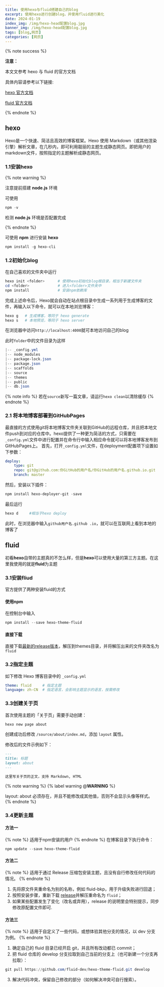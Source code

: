 ```yaml
---
title: 使用hexo与fluid搭建自己的blog
excerpt: 使用hexo进行创建blog，并使用fluid进行美化
date: 2024-01-19
index_img: /img/hexo-head配置blog.jpg
banner_img: /img/hexo-head配置blog.jpg
tags: [blog,网页]
categories: [网页]
---
```


{% note success %}

**注意：**

本文文参考 hexo 与 fluid 的官方文档

具体内容请参考以下链接:

[hexo 官方文档](https://hexo.io/zh-cn/docs/)

[fluid 官方文档](https://fluid-dev.github.io/hexo-fluid-docs/start/)

{% endnote %}


## hexo


Hexo是一个快速、简洁且高效的博客框架。Hexo 使用 Markdown（或其他渲染引擎）解析文章，在几秒内，即可利用靓丽的主题生成静态网页。即把用户的markdown文件，按照指定的主题解析成静态网页。


### 1.1安装hexo


{% note warning %}

注意提前搭建 **node.js** 环境

可使用


```powershell
npm -v
```


检测 **node.js** 环境是否配置完成

{% endnote %}


可使用 **npm** 进行安装 **hexo**


```powershell
npm install -g hexo-cli
```


### 1.2初始化blog


在自己喜欢的文件夹中运行


```powershell
hexo init <folder>      # 使用hexo初始化blog根目录，相当于新建文件夹
cd <folder>             # 进入<folder>文件夹中
npm install             # 安装npm依赖库
```


完成上述命令后，Hexo就会自动在站点根目录中生成一系列用于生成博客的文件，再输入以下命令，就可以在本地浏览博客：


```powershell
hexo g   # 生成博客，等同于 hexo generate
hexo s   # 本地预览，等同于 hexo server
```


在浏览器中访问`http://localhost:4000`就可本地访问自己的blog

此时`folder`中的文件目录为这样


```powershell
|-- _config.yml
|-- node_modules
|-- package-lock.json
|-- package.json
|-- scaffolds
|-- source
|-- themes
|-- public
|-- db.json
```

{% note info %}
若在`source`新写一篇文章，请运行`hexo clean`以清除缓存
{% endnote %}

### 2.1 将本地博客部署到GitHubPages

最直接的方式使用git将本地博客文件夹关联到GitHub的远程仓库，并且把本地文件push到对应的仓库中。hexo提供了一种更为简洁的方式，只需要在`_config.yml`文件中进行配置并在命令行中输入相应命令就可以将本地博客发布到GitHubPages上。 首先，打开`_config.yml`文件，在deployment配置项下设置如下参数：

```yml
deploy:
    type: git
    repo: git@github.com:你GitHub的用户名/你GitHub的用户名.github.io.git
    branch: master
```

然后，安装以下插件：

```powershell
npm install hexo-deployer-git -save
```

最后运行

```powershell
hexo d     #相当于hexo deploy
```

此时，在浏览器中输入`github用户名.github .io`，就可以在互联网上看到本地的博客了

## fluid

初看**hexo**自带的主题真的不怎么样，但是**hexo**可以使用大量的第三方主题。在这里我使用的就是**fluid**为主题

### 3.1安装fliud

官方提供了两种安装fluid的方式

#### 使用**npm**
在控制台中输入
```powershell
npm install --save hexo-theme-fluid
```
#### 直接下载
直接下载[最新的release版本](https://github.com/fluid-dev/hexo-theme-fluid/releases)，解压到themes目录，并将解压出来的文件夹改名为`fluid `

### 3.2指定主题
如下修改 Hexo 博客目录中的 `_config.yml`
```yml
theme: fluid     # 指定主题
language: zh-CN  # 指定语言，会影响主题显示的语言，按需修改
```
### 3.3创建关于页
首次使用主题的「关于页」需要手动创建：

```powershell
hexo new page about
```
创建成功后修改 `/source/about/index.md`，添加 `layout` 属性。

修改后的文件示例如下：

```markdown
---
title: 标题
layout: about
---

这里写关于页的正文，支持 Markdown, HTML
```
{% note warning %}
{% label warning @**WARNING** %}

layout: about 必须存在，并且不能修改成其他值，否则不会显示头像等样式。
{% endnote %}

### 3.4更新主题

#### 方法一

{% note %}
适用于npm安装的用户
{% endnote %}
在博客目录下执行命令：

```powershell
npm update --save hexo-theme-fluid
```

#### 方法二

{% note %}
适用于通过 Release 压缩包安装主题，且没有自行修改任何代码的情况。
{% endnote %}

1. 先将原文件夹重命名为别的名称，例如 fluid-bkp，用于升级失败进行回退；
2. 按照安装步骤，重新下载 [release](https://github.com/fluid-dev/hexo-theme-fluid/releases)并解压重命名为 `fluid`；
3. 如果某些配置发生了变化（改名或弃用），release 的说明里会特别提示，同步修改原配置文件即可.

#### 方法三

{% note %}
适用于自定义了一些代码，或想体验其他分支的情况，以 dev 分支为例。
{% endnote %}

1. 确定自己的 fluid 目录已经开启 git，并且所有改动都已 commit；
2. 把 fluid 仓库的 develop 分支拉取到自己当前的分支上（也可新建一个分支再拉取）：
```powershell
git pull https://github.com/fluid-dev/hexo-theme-fluid.git develop
```
3. 解决代码冲突，保留自己修改的部分（如何解决冲突可自行搜索）。


